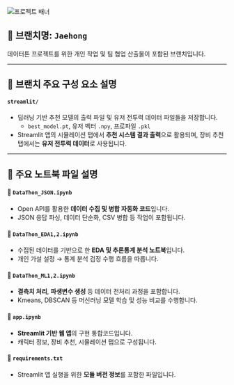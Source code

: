 ![프로젝트 배너](https://file.nexon.com/NxFile/download/FileDownloader.aspx?oidFile=5485424096059594172)

## 📌 브랜치명: `Jaehong`

데이터톤 프로젝트를 위한 개인 작업 및 팀 협업 산출물이 포함된 브랜치입니다.  

---

## 📁 브랜치 주요 구성 요소 설명

#### `streamlit/`
- 딥러닝 기반 추천 모델의 출력 파일 및 유저 전투력 데이터 파일들을 저장합니다.
  - `best_model.pt`, 유저 벡터 `.npy`, 프로파일 `.pkl`
- Streamlit 앱의 시뮬레이션 탭에서 **추천 시스템 결과 출력**으로 활용되며, 장비 추천 탭에서는 **유저 전투력 데이터**로 사용됩니다.

---

## 📘 주요 노트북 파일 설명

#### 📄 `DataThon_JSON.ipynb`
- Open API를 활용한 **데이터 수집 및 병합 자동화 코드**입니다.
- JSON 응답 파싱, 데이터 단순화, CSV 병합 등 작업이 포함됩니다.

#### 📄 `DataThon_EDA1,2.ipynb`
- 수집된 데이터를 기반으로 한 **EDA 및 추론통계 분석 노트북**입니다.
- 개인 가설 설정 → 통계 분석 검정 수행 흐름을 따릅니다.

#### 📄 `DataThon_ML1,2.ipynb`
- **결측치 처리**, **파생변수 생성** 등 데이터 전처리 과정을 포함합니다.
- Kmeans, DBSCAN 등 머신러닝 모델 학습 및 성능 비교를 수행합니다.

#### 📄 `app.ipynb`
- **Streamlit 기반 웹 앱**의 구현 통합코드입니다.
- 캐릭터 정보, 장비 추천, 시뮬레이션 탭으로 구성됩니다.

#### 📄 `requirements.txt`
- Streamlit 앱 실행을 위한 **모듈 버전 정보**를 포함한 파일입니다.

